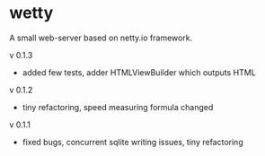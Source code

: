 wetty 
=====

A small web-server based on netty.io framework.

v 0.1.3
- added few tests, adder HTMLViewBuilder which outputs HTML

v 0.1.2
- tiny refactoring, speed measuring formula changed

v 0.1.1
- fixed bugs, concurrent sqlite writing issues, tiny refactoring
